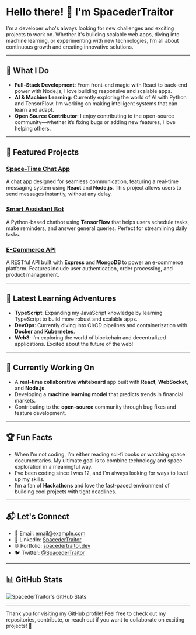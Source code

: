 # Hello there! 👾 I'm SpacederTraitor

I'm a developer who's always looking for new challenges and exciting projects to work on. Whether it's building scalable web apps, diving into machine learning, or experimenting with new technologies, I’m all about continuous growth and creating innovative solutions.

---

## 🌟 What I Do

- **Full-Stack Development**: From front-end magic with React to back-end power with Node.js, I love building responsive and scalable apps.
- **AI & Machine Learning**: Currently exploring the world of AI with Python and TensorFlow. I’m working on making intelligent systems that can learn and adapt.
- **Open Source Contributor**: I enjoy contributing to the open-source community—whether it’s fixing bugs or adding new features, I love helping others.

---

## 🚀 Featured Projects

### [Space-Time Chat App](https://github.com/SpacederTraitor/space-time-chat)
A chat app designed for seamless communication, featuring a real-time messaging system using **React** and **Node.js**. This project allows users to send messages instantly, without any delay.

### [Smart Assistant Bot](https://github.com/SpacederTraitor/smart-assistant-bot)
A Python-based chatbot using **TensorFlow** that helps users schedule tasks, make reminders, and answer general queries. Perfect for streamlining daily tasks.

### [E-Commerce API](https://github.com/SpacederTraitor/e-commerce-api)
A RESTful API built with **Express** and **MongoDB** to power an e-commerce platform. Features include user authentication, order processing, and product management.

---

## 📖 Latest Learning Adventures

- **TypeScript**: Expanding my JavaScript knowledge by learning TypeScript to build more robust and scalable apps.
- **DevOps**: Currently diving into CI/CD pipelines and containerization with **Docker** and **Kubernetes**.
- **Web3**: I’m exploring the world of blockchain and decentralized applications. Excited about the future of the web!

---

## 🌱 Currently Working On

- A **real-time collaborative whiteboard** app built with **React**, **WebSocket**, and **Node.js**.
- Developing a **machine learning model** that predicts trends in financial markets.
- Contributing to the **open-source** community through bug fixes and feature development.

---

## 🏆 Fun Facts

- When I’m not coding, I’m either reading sci-fi books or watching space documentaries. My ultimate goal is to combine technology and space exploration in a meaningful way.
- I’ve been coding since I was 12, and I’m always looking for ways to level up my skills.
- I’m a fan of **Hackathons** and love the fast-paced environment of building cool projects with tight deadlines.

---

## 📬 Let's Connect

- 📧 Email: [email@example.com](mailto:email@example.com)
- 💼 LinkedIn: [SpacederTraitor](https://linkedin.com/in/SpacederTraitor)
- 🌐 Portfolio: [spacedertraitor.dev](https://spacedertraitor.dev)
- 🐦 Twitter: [@SpacederTraitor](https://twitter.com/SpacederTraitor)

---

## 📊 GitHub Stats

![SpacederTraitor's GitHub Stats](https://github-readme-stats.vercel.app/api?username=SpacederTraitor&show_icons=true&hide_title=true&count_private=true&hide=prs&theme=dracula)

---

Thank you for visiting my GitHub profile! Feel free to check out my repositories, contribute, or reach out if you want to collaborate on exciting projects! 🌟
